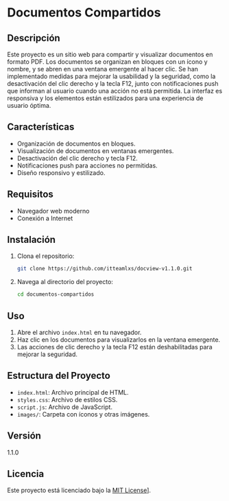 # Documentos Compartidos

## Descripción

Este proyecto es un sitio web para compartir y visualizar documentos en formato PDF. Los documentos se organizan en bloques con un ícono y nombre, y se abren en una ventana emergente al hacer clic. Se han implementado medidas para mejorar la usabilidad y la seguridad, como la desactivación del clic derecho y la tecla F12, junto con notificaciones push que informan al usuario cuando una acción no está permitida. La interfaz es responsiva y los elementos están estilizados para una experiencia de usuario óptima.

## Características

- Organización de documentos en bloques.
- Visualización de documentos en ventanas emergentes.
- Desactivación del clic derecho y tecla F12.
- Notificaciones push para acciones no permitidas.
- Diseño responsivo y estilizado.

## Requisitos

- Navegador web moderno
- Conexión a Internet

## Instalación

1. Clona el repositorio:
    ```sh
    git clone https://github.com/itteamlxs/docview-v1.1.0.git
    ```
2. Navega al directorio del proyecto:
    ```sh
    cd documentos-compartidos
    ```

## Uso

1. Abre el archivo `index.html` en tu navegador.
2. Haz clic en los documentos para visualizarlos en la ventana emergente.
3. Las acciones de clic derecho y la tecla F12 están deshabilitadas para mejorar la seguridad.

## Estructura del Proyecto

- `index.html`: Archivo principal de HTML.
- `styles.css`: Archivo de estilos CSS.
- `script.js`: Archivo de JavaScript.
- `images/`: Carpeta con íconos y otras imágenes.

## Versión

1.1.0

## Licencia

Este proyecto está licenciado bajo la [MIT License](CNE_entropicnetworkssolutions)].
